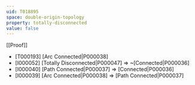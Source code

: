```yaml
---
uid: T018895
space: double-origin-topology
property: totally-disconnected
value: false
---
```

[[Proof]]

* [T000193] [Arc Connected|P000038]
* [I000052] [Totally Disconnected|P000047] => ~[Connected|P000036]
* [I000040] [Path Connected|P000037] => [Connected|P000036]
* [I000039] [Arc Connected|P000038] => [Path Connected|P000037]

